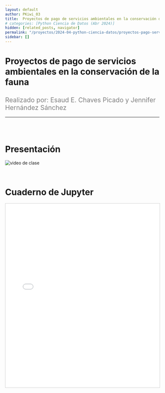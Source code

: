 ```yaml
---
layout: default
author: PKiwi_03
title:  Proyectos de pago de servicios ambientales en la conservación de la fauna
# categories: [Python Ciencia de Datos (Abr 2024)]
hidden: [related_posts, navigator]
permalink: "/proyectos/2024-04-python-ciencia-datos/proyectos-pago-servicio.html"
sidebar: []
---
```


#  Proyectos de pago de servicios ambientales en la conservación de la fauna
<h2 style="color: gray; font-weight: normal;">
Realizado por: Esaud E. Chaves Picado y Jennifer Hernández Sánchez
</h2>

---

<br><br>

# Presentación

![video de clase](https://youtu.be/yaEsE5_vx6I)

<br>

# Cuaderno de Jupyter

<iframe 
    src="/assets/html/esaud_chaves.html" 
    width="100%" 
    height="600" 
    style="border: 1px solid #ccc;"
></iframe>